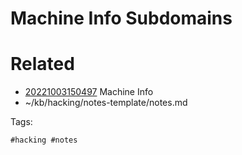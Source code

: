 # Machine Info Subdomains

# Related

- [20221003150497](/zet/20221003150497/README.md) Machine Info
- ~/kb/hacking/notes-template/notes.md

Tags:

    #hacking #notes 
